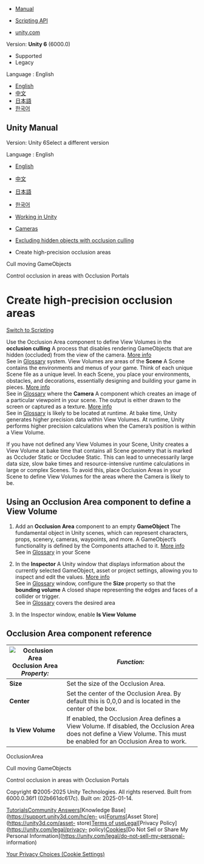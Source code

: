[](https://docs.unity3d.com)

  * [Manual](../Manual/index.html)
  * [Scripting API](../ScriptReference/index.html)

  * [unity.com](https://unity.com/)

Version: **Unity 6** (6000.0)

  * Supported
  * Legacy

Language : English

  * [English](/Manual/class-OcclusionArea.html)
  * [中文](/cn/current/Manual/class-OcclusionArea.html)
  * [日本語](/ja/current/Manual/class-OcclusionArea.html)
  * [한국어](/kr/current/Manual/class-OcclusionArea.html)

[](https://docs.unity3d.com)

## Unity Manual

Version: Unity 6Select a different version

Language : English

  * [English](/Manual/class-OcclusionArea.html)
  * [中文](/cn/current/Manual/class-OcclusionArea.html)
  * [日本語](/ja/current/Manual/class-OcclusionArea.html)
  * [한국어](/kr/current/Manual/class-OcclusionArea.html)

  * [Working in Unity](working-in-unity.html)
  * [Cameras](Cameras.html)
  * [Excluding hidden objects with occlusion culling](OcclusionCulling-landing.html)
  * Create high-precision occlusion areas

[](occlusion-culling-dynamic-gameobjects.html)

Cull moving GameObjects

[](class-OcclusionPortal.html)

Control occlusion in areas with Occlusion Portals

# Create high-precision occlusion areas

[Switch to Scripting](../ScriptReference/OcclusionArea.html "Go to
OcclusionArea page in the Scripting Reference")

Use the Occlusion Area component to define View Volumes in the **occlusion
culling** A process that disables rendering GameObjects that are hidden
(occluded) from the view of the camera. [More info](OcclusionCulling.html)  
See in [Glossary](Glossary.html#Occlusionculling) system. View Volumes are
areas of the **Scene** A Scene contains the environments and menus of your
game. Think of each unique Scene file as a unique level. In each Scene, you
place your environments, obstacles, and decorations, essentially designing and
building your game in pieces. [More info](CreatingScenes.html)  
See in [Glossary](Glossary.html#Scene) where the **Camera** A component which
creates an image of a particular viewpoint in your scene. The output is either
drawn to the screen or captured as a texture. [More
info](CamerasOverview.html)  
See in [Glossary](Glossary.html#Camera) is likely to be located at runtime. At
bake time, Unity generates higher precision data within View Volumes. At
runtime, Unity performs higher precision calculations when the Camera’s
position is within a View Volume.

If you have not defined any View Volumes in your Scene, Unity creates a View
Volume at bake time that contains all Scene geometry that is marked as
Occluder Static or Occludee Static. This can lead to unnecessarily large data
size, slow bake times and resource-intensive runtime calculations in large or
complex Scenes. To avoid this, place Occlusion Areas in your Scene to define
View Volumes for the areas where the Camera is likely to be.

## Using an Occlusion Area component to define a View Volume

  1. Add an **Occlusion Area** component to an empty **GameObject** The fundamental object in Unity scenes, which can represent characters, props, scenery, cameras, waypoints, and more. A GameObject’s functionality is defined by the Components attached to it. [More info](class-GameObject.html)  
See in [Glossary](Glossary.html#GameObject) in your Scene

  2. In the **Inspector** A Unity window that displays information about the currently selected GameObject, asset or project settings, allowing you to inspect and edit the values. [More info](UsingTheInspector.html)  
See in [Glossary](Glossary.html#Inspector) window, configure the **Size**
property so that the **bounding volume** A closed shape representing the edges
and faces of a collider or trigger.  
See in [Glossary](Glossary.html#Boundingvolume) covers the desired area

  3. In the Inspector window, enable **Is View Volume**

## Occlusion Area component reference

![Occlusion Area](../uploads/Main/Inspector-OcclusionArea.png) Occlusion Area **_Property:_** | **_Function:_**  
---|---  
**Size** | Set the size of the Occlusion Area.  
**Center** | Set the center of the Occlusion Area. By default this is 0,0,0 and is located in the center of the box.  
**Is View Volume** | If enabled, the Occlusion Area defines a View Volume. If disabled, the Occlusion Area does not define a View Volume. This must be enabled for an Occlusion Area to work.  
  
OcclusionArea

[](occlusion-culling-dynamic-gameobjects.html)

Cull moving GameObjects

[](class-OcclusionPortal.html)

Control occlusion in areas with Occlusion Portals

Copyright ©2005-2025 Unity Technologies. All rights reserved. Built from
6000.0.36f1 (02b661dc617c). Built on: 2025-01-14.

[Tutorials](https://learn.unity.com/)[Community
Answers](https://answers.unity3d.com)[Knowledge
Base](https://support.unity3d.com/hc/en-
us)[Forums](https://forum.unity3d.com)[Asset Store](https://unity3d.com/asset-
store)[Terms of
use](https://docs.unity3d.com/Manual/TermsOfUse.html)[Legal](https://unity.com/legal)[Privacy
Policy](https://unity.com/legal/privacy-
policy)[Cookies](https://unity.com/legal/cookie-policy)[Do Not Sell or Share
My Personal Information](https://unity.com/legal/do-not-sell-my-personal-
information)

[Your Privacy Choices (Cookie Settings)](javascript:void\(0\);)

